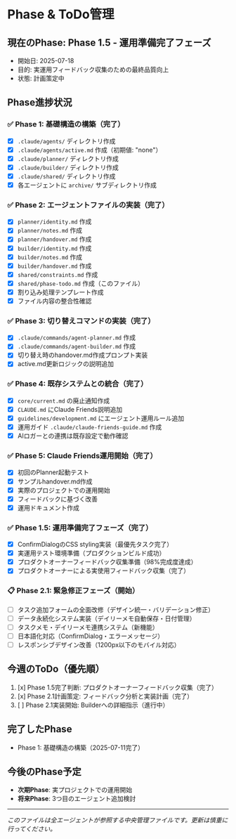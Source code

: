 # Phase & ToDo管理

## 現在のPhase: Phase 1.5 - 運用準備完了フェーズ
- 開始日: 2025-07-18
- 目的: 実運用フィードバック収集のための最終品質向上
- 状態: 計画策定中

## Phase進捗状況

### ✅ Phase 1: 基礎構造の構築（完了）
- [x] `.claude/agents/` ディレクトリ作成
- [x] `.claude/agents/active.md` 作成（初期値: "none"）
- [x] `.claude/planner/` ディレクトリ作成
- [x] `.claude/builder/` ディレクトリ作成
- [x] `.claude/shared/` ディレクトリ作成
- [x] 各エージェントに `archive/` サブディレクトリ作成

### ✅ Phase 2: エージェントファイルの実装（完了）
- [x] `planner/identity.md` 作成
- [x] `planner/notes.md` 作成
- [x] `planner/handover.md` 作成
- [x] `builder/identity.md` 作成
- [x] `builder/notes.md` 作成
- [x] `builder/handover.md` 作成
- [x] `shared/constraints.md` 作成
- [x] `shared/phase-todo.md` 作成（このファイル）
- [x] 割り込み処理テンプレート作成
- [x] ファイル内容の整合性確認

### ✅ Phase 3: 切り替えコマンドの実装（完了）
- [x] `.claude/commands/agent-planner.md` 作成
- [x] `.claude/commands/agent-builder.md` 作成
- [x] 切り替え時のhandover.md作成プロンプト実装
- [x] active.md更新ロジックの説明追加

### ✅ Phase 4: 既存システムとの統合（完了）
- [x] `core/current.md` の廃止通知作成
- [x] `CLAUDE.md` にClaude Friends説明追加
- [x] `guidelines/development.md` にエージェント運用ルール追加
- [x] 運用ガイド `.claude/claude-friends-guide.md` 作成
- [x] AIロガーとの連携は既存設定で動作確認

### ✅ Phase 5: Claude Friends運用開始（完了）
- [x] 初回のPlanner起動テスト
- [x] サンプルhandover.md作成
- [x] 実際のプロジェクトでの運用開始
- [x] フィードバックに基づく改善
- [x] 運用ドキュメント作成

### ✅ Phase 1.5: 運用準備完了フェーズ（完了）
- [x] ConfirmDialogのCSS styling実装（最優先タスク完了）
- [x] 実運用テスト環境準備（プロダクションビルド成功）
- [x] プロダクトオーナーフィードバック収集準備（98%完成度達成）
- [x] プロダクトオーナーによる実使用フィードバック収集（完了）

### 📋 Phase 2.1: 緊急修正フェーズ（開始）
- [ ] タスク追加フォームの全面改修（デザイン統一・バリデーション修正）
- [ ] データ永続化システム実装（デイリーメモ自動保存・日付管理）
- [ ] タスクメモ・デイリーメモ連携システム（新機能）
- [ ] 日本語化対応（ConfirmDialog・エラーメッセージ）
- [ ] レスポンシブデザイン改善（1200px以下のモバイル対応）

## 今週のToDo（優先順）
1. [x] Phase 1.5完了判断: プロダクトオーナーフィードバック収集（完了）
2. [x] Phase 2.1計画策定: フィードバック分析と実装計画（完了）
3. [ ] Phase 2.1実装開始: Builderへの詳細指示（進行中）

## 完了したPhase
- Phase 1: 基礎構造の構築（2025-07-11完了）

## 今後のPhase予定
- **次期Phase**: 実プロジェクトでの運用開始
- **将来Phase**: 3つ目のエージェント追加検討

---
*このファイルは全エージェントが参照する中央管理ファイルです。更新は慎重に行ってください。*